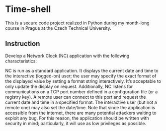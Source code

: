 # Time-shell
This is a secure code project realized in Python during my month-long course in Prague at the Czech Technical University.

## Instruction
Develop a Network Clock (NC) application with the following characteristics:

NC is run as a standard application. It displays the current date and time to the interactive (logged-on) user; the user may specify the exact format of the displayed value by setting a format string interactively. It’s acceptable to only update the display on request.
Additionally, NC listens for communications on a TCP port number defined in a configuration file (or a registry key). A remote user can connect to this port and request the current date and time in a specified format.
The interactive user (but not a remote one) may also set the date/time.
Note that since the application is accessible from the internet, there are many potential attackers waiting to exploit any bug. For this reason, the application should be written with security in mind; particularly, it will use as low privileges as possible.
